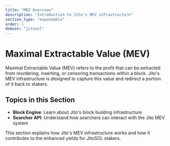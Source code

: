 ```yaml
---
title: "MEV Overview"
description: "Introduction to Jito's MEV infrastructure"
section_type: "expandable"
order: 1
domain: "jitosol"
---
```


# Maximal Extractable Value (MEV)

Maximal Extractable Value (MEV) refers to the profit that can be extracted from reordering, inserting, or censoring transactions within a block. Jito's MEV infrastructure is designed to capture this value and redirect a portion of it back to stakers.

## Topics in this Section

- **Block Engine**: Learn about Jito's block building infrastructure
- **Searcher API**: Understand how searchers can interact with the Jito MEV system

This section explains how Jito's MEV infrastructure works and how it contributes to the enhanced yields for JitoSOL stakers. 